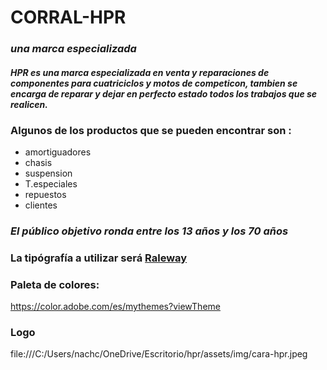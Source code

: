 # **CORRAL-HPR**
### *una marca especializada*
#### ***HPR es una marca especializada en venta y reparaciones de componentes para cuatriciclos y motos de competicon, tambien se encarga de reparar y dejar en perfecto estado todos los trabajos que se realicen.***

### Algunos de los productos que se pueden encontrar son :
- amortiguadores
- chasis
- suspension
- T.especiales
- repuestos
- clientes

### *El público objetivo ronda entre los 13 años y los 70 años*

### La tipógrafía a utilizar será [Raleway](https://fonts.google.com/specimen/Raleway)

### Paleta de colores:
 https://color.adobe.com/es/mythemes?viewTheme


### Logo
 file:///C:/Users/nachc/OneDrive/Escritorio/hpr/assets/img/cara-hpr.jpeg
 
